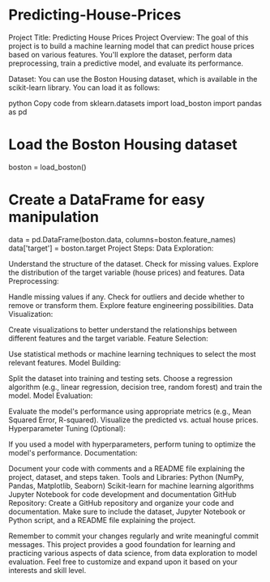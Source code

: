 # Predicting-House-Prices
Project Title: Predicting House Prices
Project Overview:
The goal of this project is to build a machine learning model that can predict house prices based on various features. You'll explore the dataset, perform data preprocessing, train a predictive model, and evaluate its performance.

Dataset:
You can use the Boston Housing dataset, which is available in the scikit-learn library. You can load it as follows:

python
Copy code
from sklearn.datasets import load_boston
import pandas as pd

# Load the Boston Housing dataset
boston = load_boston()

# Create a DataFrame for easy manipulation
data = pd.DataFrame(boston.data, columns=boston.feature_names)
data['target'] = boston.target
Project Steps:
Data Exploration:

Understand the structure of the dataset.
Check for missing values.
Explore the distribution of the target variable (house prices) and features.
Data Preprocessing:

Handle missing values if any.
Check for outliers and decide whether to remove or transform them.
Explore feature engineering possibilities.
Data Visualization:

Create visualizations to better understand the relationships between different features and the target variable.
Feature Selection:

Use statistical methods or machine learning techniques to select the most relevant features.
Model Building:

Split the dataset into training and testing sets.
Choose a regression algorithm (e.g., linear regression, decision tree, random forest) and train the model.
Model Evaluation:

Evaluate the model's performance using appropriate metrics (e.g., Mean Squared Error, R-squared).
Visualize the predicted vs. actual house prices.
Hyperparameter Tuning (Optional):

If you used a model with hyperparameters, perform tuning to optimize the model's performance.
Documentation:

Document your code with comments and a README file explaining the project, dataset, and steps taken.
Tools and Libraries:
Python (NumPy, Pandas, Matplotlib, Seaborn)
Scikit-learn for machine learning algorithms
Jupyter Notebook for code development and documentation
GitHub Repository:
Create a GitHub repository and organize your code and documentation. Make sure to include the dataset, Jupyter Notebook or Python script, and a README file explaining the project.

Remember to commit your changes regularly and write meaningful commit messages. This project provides a good foundation for learning and practicing various aspects of data science, from data exploration to model evaluation. Feel free to customize and expand upon it based on your interests and skill level.





